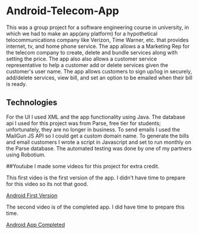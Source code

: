 # Android-Telecom-App
This was a group project for a software engineering course in university, in which we had to make an app(any platform) for a hypothetical telocommunications company like Verizon, Time Warner, etc. that provides internet, tv, and home phone service. The app allows a a Marketing Rep for the telecom company to create, delete and bundle services along with setting the price. The app also also allows a customer service representative to help a customer add or delete services given the customer's user name. The app allows customers to sign up/log in securely, add/delete services, view bill, and set an option to be emailed when their bill is ready.  

## Technologies
For the UI I used XML and the app functionality using Java. The database api I used for this project was from Parse, free tier for students; unfortunately, they are no longer in business. To send emails I used the MailGun JS API so I could get a custom domain 
name. To generate the bills and email customers I wrote a script in Javascript and set to run monthly on the Parse database. The automated testing was done by one of my partners using Robotium.

##Youtube
I made some videos for this project for extra credit. 

This first video is the first version of the app. I didn't have time to prepare for this video so its not that good.

[Android First Version](https://www.youtube.com/watch?v=ezmHFUxbcL4)

The second video is of the completed app. I did have time to prepare this time.

[Android App Completed](https://www.youtube.com/watch?v=1sqzWG73v3c&t=)
